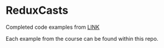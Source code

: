 # ReduxCasts

Completed code examples from [LINK](https://udemy.com/react-redux)

Each example from the course can be found within this repo. 